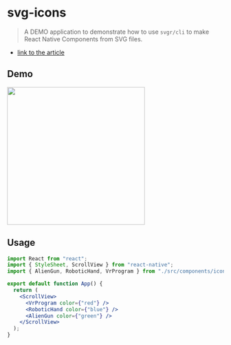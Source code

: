 # svg-icons

> A DEMO application to demonstrate how to use `svgr/cli` to make React Native Components from SVG files.

- [link to the article](https://davidl.fr/blog/react-native-svg-icons-component)

## Demo

<img width="320" src="https://raw.githubusercontent.com/flexbox/react-native-bootcamp/2a8553c78eaadef2ce3ff874fb93ae716fc7fce7/challenges/assets/vector-demo.png">

## Usage

```jsx
import React from "react";
import { StyleSheet, ScrollView } from "react-native";
import { AlienGun, RoboticHand, VrProgram } from "./src/components/icons";

export default function App() {
  return (
    <ScrollView>
      <VrProgram color={"red"} />
      <RoboticHand color={"blue"} />
      <AlienGun color={"green"} />
    </ScrollView>
  );
}
```
